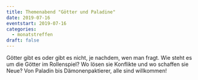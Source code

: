 ```yaml
---
title: Themenabend "Götter und Paladine"
date: 2019-07-16
eventstart: 2019-07-16
categories:
  - monatstreffen
draft: false
---
```

Götter gibt es oder gibt es nicht, je nachdem, wen man fragt. Wie steht es um die Götter im Rollenspiel? Wo lösen sie 
Konflikte und wo schaffen sie Neue? Von Paladin bis Dämonenpaktierer, alle sind willkommen!

